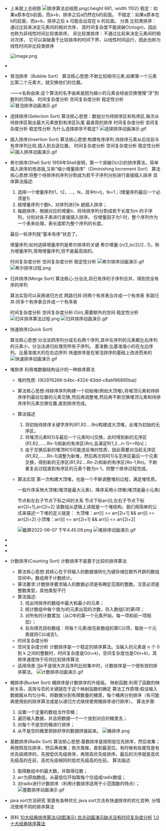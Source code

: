 - 上来就上总结图
  ![排序算法总结图.png](../assets/排序算法总结图_1654564811436_0.png){:height 681, :width 1102}
  稳定：如果a原本在b前面，而a=b，排序之后a仍然在b的前面。
  不稳定：如果a原本在b的前面，而a=b，排序之后 a 可能会出现在 b 的后面。
  分类
  比较类排序：通过比较来决定元素间的相对次序，
  其时间复杂度不能突破O(nlogn)，因此也称为非线性时间比较类排序。
  非比较类排序：不通过比较来决定元素间的相对次序，
  它可以突破基于比较排序的时间下界，以线性时间运行，因此也称为线性时间非比较类排序
  
  ![image.png](../assets/image_1654565286912_0.png)
-
- 冒泡排序（Bubble Sort）
  算法核心思想:不断比较相邻元素,如果第一个元素比第二个元素大，就交换他们的位置。
  
  --->名称由来:这个算法的名字由来是因为越小的元素会经由交换慢慢“浮”到数列的顶端。
  时间复杂度分析
  空间复杂度分析 
  稳定性分析
  ![冒泡排序动画演示.gif](../assets/冒泡排序动画演示_1654565756444_0.gif)
- 选择排序(Selection Sort)
  算法核心思想：数组分为待排序区和有序区,每次从待排序区取出最大元素放到有序区队尾
  最直观的排序
  时间复杂度分析
  空间复杂度分析
  稳定性分析
  为什么选择排序不稳定?
  ![选择排序动画演示.gif](../assets/选择排序动画演示_1654567250160_0.gif)
- 插入排序(Insertion Sort)
  算法核心思想:构建有序序列,待排序元素从后往前与有序序列比较,插入到合适位置。
  时间复杂度分析
  空间复杂度分析
  稳定性分析
  ![插入排序动画演示.gif](../assets/插入排序动画演示_1654568057623_0.gif)
- 希尔排序(Shell Sort)
  1959年Shell发明，第一个突破O(n2)的排序算法，简单插入排序的改进版,又称“缩小增量排序”（Diminishing Increment Sort）
  算法核心思想:将整个待排序的序列分割成为若干子序列分别进行直接插入排序
  具体算法描述:
  1. 选择一个增量序列t1，t2，…，tk，其中ti>tj，tk=1；(增量序列最后一个必须是1)
  2. 按增量序列个数k，对序列进行k 趟插入排序；
  3. 每趟排序，根据对应的增量ti，将待排序列分割成若干长度为m 的子序列，分别对各子表进行直接插入排序。
  仅增量因子为1 时，整个序列作为一个表来处理，表长度即为整个序列的长度。
  
  最后一轮序列就“基本有序”状态了。
  
  增量序列:如何选择增量序列是希尔排序的关键
  希尔增量:{n/2,(n/2)/2...1}，称为增量序列,常用增量序列,但不是最高效的。
  
  时间复杂度分析
  空间复杂度分析
  稳定性分析
  ![希尔排序动画演示.gif](../assets/希尔排序动画演示_1654570181455_0.gif)
  ![希尔排序过程.png](../assets/希尔排序过程_1654573305957_0.png)
- 归并排序(Merge Sort)
  算法核心:分治法,将已有序的子序列合并，得到完全有序的序列
  
  算法实现可以采用递归方式
  两路归并:将两个有序表合并成一个有序表
  多路归并:将多个有序表合并成一个有序表
  
  时间复杂度分析
  空间复杂度分析:O(n),需要额外的空间
  稳定性分析
  ![归并排序算法过程.png](../assets/image_1654586416219_0.png) 
  ![归并排序动画演示.gif](../assets/归并排序动画演示_1654575972210_0.gif)
- 快速排序(Quick Sort)
  
  算法核心思想:分治法把序列分成左右两个序列,其中左序列的元素都比右序列的元素小，分治法递归处理完所有子序列。
  基准数:比基准值小的在左边序列，比基准值大的在右边序列
  快速排序是在冒泡排序的基础上改进而来的
  ![快速排序动画演示.gif](../assets/快速排序动画演示_1654586768966_0.gif)
- 堆排序
  利用堆数据结构设计的一种排序算法
	- 堆的性质: ((62976266-b4bc-4324-83dd-c8abf96895ba))
	- 算法核心思想:待排序序列构建一个初始堆(例如大顶堆),将堆顶元素和待排序序列最后位置的元素交换,然后再调整堆,然后再不断交换堆顶元素和待排序序列元素交换位置,直到排序完成。
	- 算法描述
	  1. 将初始待排序关键字序列(R1,R2….Rn)构建成大顶堆，此堆为初始的无序区。
	  2. 将堆顶元素R[1]与最后一个元素R[n]交换，此时得到新的无序区(R1,R2,……Rn-1)和新的有序区(Rn),且满足R[1,2…n-1]<=R[n]；
	  3. 由于交换后新的堆顶R[1]可能违反堆的性质，因此需要对当前无序区(R1,R2,……Rn-1)调整为新堆，然后再次将R[1]与无序区最后一个元素交换，得到新的无序区(R1,R2….Rn-2)和新的有序区(Rn-1,Rn)。不断重复此过程直到有序区的元素个数为n-1，则整个排序过程完成。
	- 算法实现
	  第一次构建大顶堆，也是一个不断调整堆的过程，满足堆性质。
	  
	  一般升序采用大顶堆(堆顶是最大元素)，降序采用小顶堆(堆顶是最小元素)
	  
	  节点和左右子节点下标之间的关系 节点下标arr[i],左右子节点下标arr[2i+1],arr[2i+2]
	  该数组从逻辑上讲就是一个堆结构，我们用简单的公式来描述一下堆的定义就是：
	  大顶堆：arr[i] >= arr[2i+1] && arr[i] >= arr[2i+2]
	  小顶堆：arr[i] <= arr[2i+1] && arr[i] <= arr[2i+2]
	  
	  
	  ![截屏2022-06-07 下午4.45.09.png](../assets/截屏2022-06-07_下午4.45.09_1654591538539_0.png) 
	  ![堆排序动画演示.gif](../assets/堆排序动画演示_1654588859728_0.gif)
-
-
-
- 计数排序(Counting Sort)
  计数排序不是基于比较的排序算法
	- 算法核心思想:其核心在于将输入的数据值转化为键存储在额外开辟的数组空间中。数组用于计数统计。
	- 算法要求:计数排序要求输入的数据必须是有确定范围的整数。注意必须是整数类型，其他类型不行
	- 算法描述:
	  1. 找出待排序的数组中最大和最小的元素；
	  2. 统计数组中每个值为i的元素出现的次数，存入数组C的第i项；
	  3. 对所有的计数累加（从C中的第一个元素开始，每一项和前一项相加）；
	  4. 反向填充目标数组：将每个元素i放在新数组的第C(i)项，每放一个元素就将C(i)减去1。
	- 时间复杂度分析
	- 空间复杂度分析
	  计数排序是一个稳定的排序算法。当输入的元素是 n 个 0到 k 之间的整数时，时间复杂度是O(n+k)，空间复杂度也是O(n+k)，其排序速度快于任何比较排序算法
	- 适用场景:当k不是很大并且序列比较集中时，计数排序是一个很有效的排序算法。
	  ![计数排序动画演示.gif](../assets/计数排序动画演示_1654602922543_0.gif)
- 桶排序(Bucket Sort)
  桶排序是计数排序的升级版。
  映射函数:利用了函数的映射关系，高效与否的关键就在于这个映射函数的确定
  算法工作原理:假设输入数据服从均匀分布，将数据分到有限数量的桶里，每个桶再分别排序（有可能再使用别的排序算法或是以递归方式继续使用桶排序进行排序）。
  算法步骤:
  1. 设置一个定量的数组当作空桶；
  2. 遍历输入数据，并且把数据一个一个放到对应的桶里去；
  3. 对每个不是空的桶进行排序；
  4. 从不是空的桶里把排好序的数据拼接起来。
  ![桶排序.png](../assets/image_1654604292624_0.png)
- 基数排序(Radix Sort)
  算法核心思想:基数排序是按照低位先排序，然后收集；再按照高位排序，然后再收集；依次类推，直到最高位。有时候有些属性是有优先级顺序的，先按低优先级排序，再按高优先级排序。最后的次序就是高优先级高的在前，高优先级相同的低优先级高的在前。
  算法描述:
  1. 取得数组中的最大数，并取得位数；
  2. arr为原始数组，从最低位开始取每个位组成radix数组；
  3. 对radix进行计数排序（利用计数排序适用于小范围数的特点）；
  ![基数排序动画演示.gif](../assets/基数排序动画演示_1654605810391_0.gif)
- java sort方法研究
  里面有各种优化
  java sort方法有快速排序的优化变种,
  分情况使用不同的排序算法
- 资料
  [10大经典排序算法(动图演示),优点动画演示缺点没有时间复杂度分析](https://www.cnblogs.com/onepixel/p/7674659.html)
  [1.0 十大经典排序算法](https://www.runoob.com/w3cnote/ten-sorting-algorithm.html)